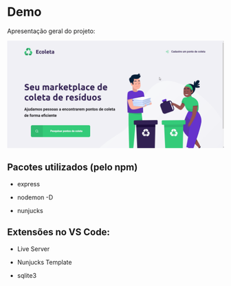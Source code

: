 # Demo
Apresentação geral do projeto:

![GIF Apresentação](gifs/apresentacao.gif)


## Pacotes utilizados (pelo npm)

* express

* nodemon -D

* nunjucks

## Extensões no VS Code:

* Live Server

* Nunjucks Template

* sqlite3
